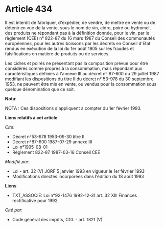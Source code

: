 # Article 434

Il est interdit de fabriquer, d'expédier, de vendre, de mettre en vente ou de détenir en vue de la vente, sous le nom de vin,
cidre, poiré ou hydromel, des produits ne répondant pas à la définition donnée, pour le vin, par le règlement (CEE) n° 822-87
du 16 mars 1987 du Conseil des communautés européennes, pour les autres boissons par les décrets en Conseil d'Etat rendus en
exécution de la loi du 1er août 1905 sur les fraudes et falsifications en matière de produits ou de services.

Les cidres et poirés ne présentant pas la composition prévue pour être considérés comme propres à la consommation, mais
répondant aux caractéristiques définies à l'annexe III au décret n° 87-600 du 29 juillet 1987 modifiant les dispositions du
titre II du décret n° 53-978 du 30 septembre 1953, ne peuvent être mis en vente, ou vendus pour la consommation sous quelque
dénomination que ce soit.

**Nota:**

NOTA : Ces dispositions s'appliquent à compter du 1er février 1993.

**Liens relatifs à cet article**

_Cite_:

  - Décret n°53-978 1953-09-30 titre II
  - Décret n°87-600 1987-07-29 annexe III
  - Loi n°1905-08-01
  - Règlement 822-87 1987-03-16 Conseil CEE

_Modifié par_:

  - Loi - art. 32 (V) JORF 5 janvier 1993 en vigueur le 1er février 1993
  - Modifications directes incorporées dans l'édition du 18 août 1993

**Liens**:

  - TXT_ASSOCIE: Loi n°92-1476 1992-12-31 art. 32 XIII Finances rectificative pour 1992

_Cité par_:

  - Code général des impôts, CGI. - art. 1821 (V)
